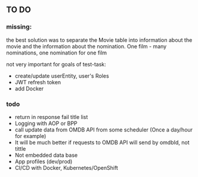 ## TO DO

### missing:

the best solution was to separate the Movie table into information about the movie and the information about the nomination. One film - many nominations, one nomination for one film

not very important for goals of test-task:
* create/update userEntity, user's Roles
* JWT refresh token
* add Docker

### todo

- return in response fail title list
- Logging with AOP or BPP
- call update data from OMDB API from some scheduler (Once a day/hour for example)
- It will be much better if requests to OMDB API will send by omdbId, not tittle
- Not embedded data base
- App profiles (dev/prod)
- CI/CD with Docker, Kubernetes/OpenShift
